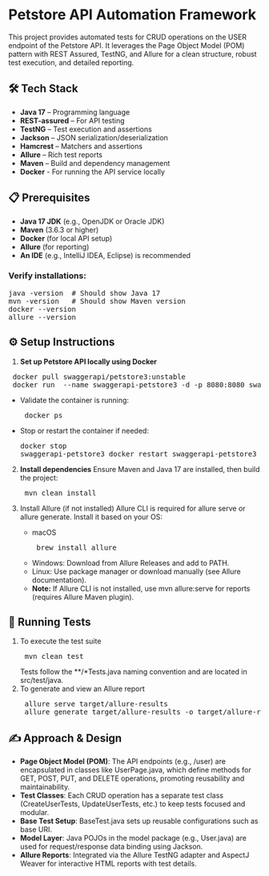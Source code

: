 # Petstore API Automation Framework
This project provides automated tests for CRUD operations on the USER endpoint of the Petstore API. It leverages the Page Object Model (POM) pattern with REST Assured, TestNG, and Allure for a clean structure, robust test execution, and detailed reporting.

## 🛠️ Tech Stack

- **Java 17** – Programming language
- **REST-assured** – For API testing
- **TestNG** – Test execution and assertions
- **Jackson** – JSON serialization/deserialization
- **Hamcrest** – Matchers and assertions
- **Allure** – Rich test reports
- **Maven** – Build and dependency management
- **Docker** - For running the API service locally

## 📋 Prerequisites
- **Java 17 JDK** (e.g., OpenJDK or Oracle JDK)
- **Maven** (3.6.3 or higher)
- **Docker** (for local API setup)
- **Allure** (for reporting)
- **An IDE** (e.g., IntelliJ IDEA, Eclipse) is recommended

### Verify installations:
<pre>
java -version  # Should show Java 17
mvn -version   # Should show Maven version
docker --version
allure --version
</pre>


## ⚙️ Setup Instructions

1. **Set up Petstore API locally using Docker**
<pre> docker pull swaggerapi/petstore3:unstable
 docker run  --name swaggerapi-petstore3 -d -p 8080:8080 swaggerapi/petstore3:unstable </pre>
- Validate the container is running: <pre> docker ps </pre>
- Stop or restart the container if needed: <pre>docker stop swaggerapi-petstore3 
docker restart swaggerapi-petstore3 </pre>

2. **Install dependencies**
   Ensure Maven and Java 17 are installed, then build the project:
   <pre> mvn clean install </pre>

3. Install Allure (if not installed)
   Allure CLI is required for allure serve or allure generate. Install it based on your OS:
   - macOS <pre> brew install allure </pre>
   - Windows: Download from Allure Releases and add to PATH. 
   - Linux: Use package manager or download manually (see Allure documentation). 
   - **Note:** If Allure CLI is not installed, use mvn allure:serve for reports (requires Allure Maven plugin).


## 🚀 Running Tests
1. To execute the test suite <pre> mvn clean test </pre>
   Tests follow the **/*Tests.java naming convention and are located in src/test/java.
2. To generate and view an Allure report 
   <pre> allure serve target/allure-results 
    allure generate target/allure-results -o target/allure-report </pre>


## ✍️ Approach & Design
- **Page Object Model (POM)**: The API endpoints (e.g., /user) are encapsulated in classes like UserPage.java, which define methods for GET, POST, PUT, and DELETE operations, promoting reusability and maintainability.
- **Test Classes**: Each CRUD operation has a separate test class (CreateUserTests, UpdateUserTests, etc.) to keep tests focused and modular. 
- **Base Test Setup**: BaseTest.java sets up reusable configurations such as base URI. 
- **Model Layer**: Java POJOs in the model package (e.g., User.java) are used for request/response data binding using Jackson. 
- **Allure Reports**: Integrated via the Allure TestNG adapter and AspectJ Weaver for interactive HTML reports with test details.

